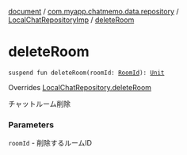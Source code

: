 [document](../../index.md) / [com.myapp.chatmemo.data.repository](../index.md) / [LocalChatRepositoryImp](index.md) / [deleteRoom](./delete-room.md)

# deleteRoom

`suspend fun deleteRoom(roomId: `[`RoomId`](../../com.myapp.chatmemo.domain.model.value/-room-id/index.md)`): `[`Unit`](https://kotlinlang.org/api/latest/jvm/stdlib/kotlin/-unit/index.html)

Overrides [LocalChatRepository.deleteRoom](../../com.myapp.chatmemo.domain.repository/-local-chat-repository/delete-room.md)

チャットルーム削除

### Parameters

`roomId` - 削除するルームID